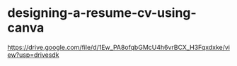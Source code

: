 # designing-a-resume-cv-using-canva

https://drive.google.com/file/d/1Ew_PA8ofqbGMcU4h6vrBCX_H3Fqxdxke/view?usp=drivesdk
